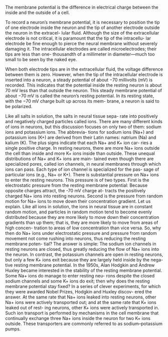 The membrane potential is the difference in
electrical charge between the inside and the outside of a cell.

To record a neuron’s membrane potential, it is necessary to
position the tip of one electrode inside the neuron and the
tip of another electrode outside the neuron in the extracel-
lular fluid. Although the size of the extracellular electrode
is not critical, it is paramount that the tip of the intracellu-
lar electrode be fine enough to pierce the neural membrane
without severely damaging it. The intracellular electrodes
are called microelectrodes; their tips are less than one-
thousandth of a millimeter in diameter—much too small
to be seen by the naked eye.

When both electrode tips are in the extracellular fluid,
the voltage difference between them is zero. However,
when the tip of the intracellular electrode is inserted into
a neuron, a steady potential of about −70 millivolts (mV)
is recorded. This indicates that the potential inside the
resting neuron is about 70 mV less than that outside the
neuron. This steady membrane potential of about −70
mV is called the neuron’s resting potential. In its resting
state, with the −70 mV charge built up across its mem-
brane, a neuron is said to be polarized.

Like all salts in solution, the salts in neural tissue sepa-
rate into positively and negatively charged particles
called ions. There are many different kinds of ions in
neurons, but this discussion focuses on only two of
them: sodium ions and potassium ions. The abbrevia-
tions for sodium ions (Na+) and potassium ions (K+) are
derived from their Latin names: natrium (Na) and kalium
(K). The plus signs indicate that each Na+ and K+ ion car-
ries a single positive charge.
In resting neurons, there are more Na+ ions outside
the cell than inside and more K+ ions inside than outside.
These unequal distributions of Na+ and K+ ions are main-
tained even though there are specialized pores, called ion
channels, in neural membranes through which ions can
pass. Each type of ion channel is specialized for the pas-
sage of particular ions (e.g., Na+ or K+).
There is substantial pressure on Na+ ions to enter the
resting neurons. This pressure is of two types. First is the
electrostatic pressure from the resting membrane potential:
Because opposite charges attract, the -70 mV charge at-
tracts the positively charged Na+ ions into resting neurons.
Second is the pressure from random motion for Na+ ions to
move down their concentration gradient. Let us explain. Like
all ions in solution, the ions in neural tissue are in constant
random motion, and particles in random motion tend to
become evenly distributed because they are more likely to
move down their concentration gradients than up them; that
is, they are more likely to move from areas of high concen-
tration to areas of low concentration than vice versa.
So, why then do Na+ ions under electrostatic pressure
and pressure from random movement not come rushing
into neurons, thus reducing the resting membrane poten-
tial? The answer is simple: The sodium ion channels in
resting neurons are closed, thus greatly reducing the flow
of Na+ ions into the neuron. In contrast, the potassium
channels are open in resting neurons, but only a few K+
ions exit because they are largely held inside by the nega-
tive resting membrane potential.
In the 1950s, Alan Hodgkin and Andrew Huxley
became interested in the stability of the resting membrane
potential. Some Na+ ions do manage to enter resting neu-
rons despite the closed sodium channels and some K+ ions
do exit; then why does the resting membrane potential
stay fixed? In a series of clever experiments, for which they
were awarded Nobel Prizes, Hodgkin and Huxley discov-
ered the answer. At the same rate that Na+ ions leaked into
resting neurons, other Na+ ions were actively transported
out; and at the same rate that K+ ions leaked out of rest-
ing neurons, other K+ ions were actively transported in.
Such ion transport is performed by mechanisms in the cell
membrane that continually exchange three Na+ ions inside
the neuron for two K+ ions outside. These transporters are
commonly referred to as sodium–potassium pumps.
